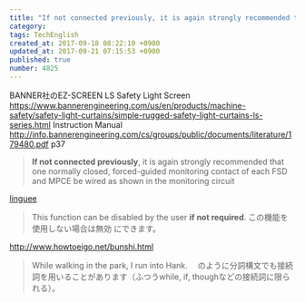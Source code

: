 ```yaml
---
title: "If not connected previously, it is again strongly recommended that"
category: 
tags: TechEnglish
created_at: 2017-09-18 08:22:10 +0900
updated_at: 2017-09-21 07:15:53 +0900
published: true
number: 4825
---
```


BANNER社のEZ-SCREEN LS Safety Light Screen
https://www.bannerengineering.com/us/en/products/machine-safety/safety-light-curtains/simple-rugged-safety-light-curtains-ls-series.html
Instruction Manual
http://info.bannerengineering.com/cs/groups/public/documents/literature/179480.pdf
p37

> **If not connected previously**, it is again strongly recommended that one normally closed, forced-guided monitoring contact of each FSD and MPCE be wired as shown in the monitoring circuit

[linguee](http://www.linguee.jp/%E8%8B%B1%E8%AA%9E-%E6%97%A5%E6%9C%AC%E8%AA%9E/%E7%BF%BB%E8%A8%B3/if+not+required.html)
> This function can be disabled by the user **if not required**. 
> この機能を使用しない場合は無効 にできます。


http://www.howtoeigo.net/bunshi.html
> While walking in the park, I run into Hank.
　のように分詞構文でも接続詞を用いることがあります（ふつうwhile, if, thoughなどの接続詞に限られる）。

